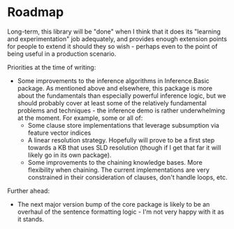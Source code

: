 ﻿# Roadmap

Long-term, this library will be "done" when I think that it does its "learning and experimentation" job adequately, and provides enough extension points for people to extend it should they so wish - perhaps even to the point of being useful in a production scenario.

Priorities at the time of writing:

* Some improvements to the inference algorithms in Inference.Basic package.
  As mentioned above and elsewhere, this package is more about the fundamentals than especially powerful inference logic, but we should probably cover at least some of the relatively fundamental problems and techniques - the inference demo is rather underwhelming at the moment.
  For example, some or all of:
  * Some clause store implementations that leverage subsumption via feature vector indices
  * A linear resolution strategy. Hopefully will prove to be a first step towards a KB that uses SLD resolution (though if I get that far it will likely go in its own package).
  * Some improvements to the chaining knowledge bases. More flexibility when chaining. The current implementations are very constrained in their consideration of clauses, don't handle loops, etc.

Further ahead:

* The next major version bump of the core package is likely to be an overhaul of the sentence formatting logic - I'm not very happy with it as it stands.
